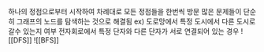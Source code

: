 하나의 정점으로부터 시작하여 차례대로 모든 정점들을 한번씩 방문
많은 문제들이 단순히 그래프의 노드를 탐색하는 것으로 해결됨
	ex)
	도로망에서 특정 도시에서 다른 도시로 갈수 있는지 여부
	전자회로에서 특정 단자와 다른 단자가 서로 연결되어 있는 경우
![[DFS]]
![[BFS]]